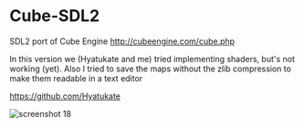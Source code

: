 # Cube-SDL2
SDL2 port of Cube Engine http://cubeengine.com/cube.php

In this version we (Hyatukate and me) tried implementing shaders, but's not working (yet).
Also I tried to save the maps without the zlib compression to make them
readable in a text editor

https://github.com/Hyatukate

![screenshot 18](https://cloud.githubusercontent.com/assets/1466920/14064549/92ad52ee-f407-11e5-9ba6-3a2ce4da5c08.png)

